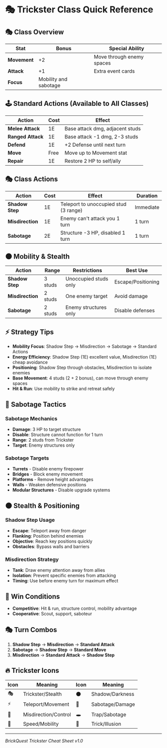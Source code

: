 # 🎭 Trickster Class Quick Reference

## 🎭 Class Overview
| Stat | Bonus | Special Ability |
|------|-------|-----------------|
| **Movement** | +2 | Move through enemy spaces |
| **Attack** | +1 | Extra event cards |
| **Focus** | Mobility and sabotage | |

## 🕹️ Standard Actions (Available to All Classes)
| Action | Cost | Effect |
|--------|------|--------|
| **Melee Attack** | 1E | Base attack dmg, adjacent studs |
| **Ranged Attack** | 1E | Base attack -1 dmg, 2-3 studs |
| **Defend** | 1E | +2 Defense until next turn |
| **Move** | Free | Move up to Movement stat |
| **Repair** | 1E | Restore 2 HP to self/ally |

## 🎭 Class Actions
| Action | Cost | Effect | Duration |
|--------|------|--------|----------|
| **Shadow Step** | 1E | Teleport to unoccupied stud (3 range) | Immediate |
| **Misdirection** | 1E | Enemy can't attack you 1 turn | 1 turn |
| **Sabotage** | 2E | Structure -3 HP, disabled 1 turn | 1 turn |

## 🌑 Mobility & Stealth
| Action | Range | Restrictions | Best Use |
|--------|-------|--------------|----------|
| **Shadow Step** | 3 studs | Unoccupied studs only | Escape/Positioning |
| **Misdirection** | 2 studs | One enemy target | Avoid damage |
| **Sabotage** | 2 studs | Enemy structures only | Disable defenses |

## ⚡ Strategy Tips
- **Mobility Focus**: Shadow Step → Misdirection → Sabotage → Standard Actions
- **Energy Efficiency**: Shadow Step (1E) excellent value, Misdirection (1E) cheap avoidance
- **Positioning**: Shadow Step through obstacles, Misdirection to isolate enemies
- **Base Movement**: 4 studs (2 + 2 bonus), can move through enemy spaces
- **Hit & Run**: Use mobility to strike and retreat safely

## 🔧 Sabotage Tactics
### Sabotage Mechanics
- **Damage**: 3 HP to target structure
- **Disable**: Structure cannot function for 1 turn
- **Range**: 2 studs from Trickster
- **Target**: Enemy structures only

### Sabotage Targets
- **Turrets** - Disable enemy firepower
- **Bridges** - Block enemy movement  
- **Platforms** - Remove height advantages
- **Walls** - Weaken defensive positions
- **Modular Structures** - Disable upgrade systems

## 🌑 Stealth & Positioning
### Shadow Step Usage
- **Escape**: Teleport away from danger
- **Flanking**: Position behind enemies
- **Objective**: Reach key positions quickly
- **Obstacles**: Bypass walls and barriers

### Misdirection Strategy
- **Tank**: Draw enemy attention away from allies
- **Isolation**: Prevent specific enemies from attacking
- **Timing**: Use before enemy turn for maximum effect

## 🎯 Win Conditions
- **Competitive**: Hit & run, structure control, mobility advantage
- **Cooperative**: Scout, support, saboteur

## 🎭 Turn Combos
1. **Shadow Step** → **Misdirection** → **Standard Attack**
2. **Sabotage** → **Shadow Step** → **Standard Move**
3. **Misdirection** → **Standard Attack** → **Shadow Step**

## 🔥 Trickster Icons
| Icon | Meaning | Icon | Meaning |
|------|---------|------|---------|
| 🎭 | Trickster/Stealth | 🌑 | Shadow/Darkness |
| ⚡ | Teleport/Movement | 🔧 | Sabotage/Damage |
| 🎯 | Misdirection/Control | 🕳️ | Trap/Sabotage |
| 💨 | Speed/Mobility | 🎪 | Trick/Illusion |

---
*BrickQuest Trickster Cheat Sheet v1.0*